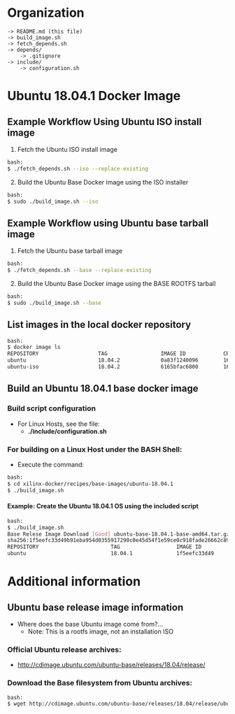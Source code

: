 [//]: # (Readme.md - Ubuntu 18.04.1 base operating system)

# Organization
```
-> README.md (this file)
-> build_image.sh
-> fetch_depends.sh
-> depends/
	-> .gitignore
-> include/
	-> configuration.sh
```

# Ubuntu 18.04.1 Docker Image

## Example Workflow Using Ubuntu ISO install image

1. Fetch the Ubuntu ISO install image

```bash
bash:
$ ./fetch_depends.sh --iso --replace-existing
```

2. Build the Ubuntu Base Docker image using the ISO installer

```bash
bash:
$ sudo ./build_image.sh --iso
```

## Example Workflow using Ubuntu base tarball image

1. Fetch the Ubuntu base tarball image

```bash
bash:
$ ./fetch_depends.sh --base --replace-existing
```

2. Build the Ubuntu Base Docker image using the BASE ROOTFS tarball

```bash
bash:
$ sudo ./build_image.sh --base
```

## List images in the local docker repository
```bash
bash:
$ docker image ls
REPOSITORY                   TAG                 IMAGE ID            CREATED             SIZE
ubuntu                       18.04.2             0a83f1240096        16 hours ago        88.3MB
ubuntu-iso                   18.04.2             6165bfac6800        16 hours ago        243MB
```





## Build an Ubuntu 18.04.1 base docker image

### Build script configuration
- For Linux Hosts, see the file:
	- __./include/configuration.sh__

### For building on a Linux Host under the BASH Shell:
- Execute the command:
```bash
bash:
$ cd xilinx-docker/recipes/base-images/ubuntu-18.04.1
$ ./build_image.sh
```

#### Example: Create the Ubuntu 18.04.1 OS using the included script
```bash
bash:
$ ./build_image.sh
Base Relese Image Download [Good] ubuntu-base-18.04.1-base-amd64.tar.gz
sha256:1f5eefc33d49b91eba954d0355917290c0e45d54f1e59ce0c918fade26662c89
REPOSITORY                       TAG                  IMAGE ID            CREATED                  SIZE
ubuntu                           18.04.1              1f5eefc33d49        Less than a second ago   83.5MB
```

# Additional information

## Ubuntu base release image information
- Where does the base Ubuntu image come from?...
	- Note: This is a rootfs image, not an installation ISO

### Official Ubuntu release archives:
- http://cdimage.ubuntu.com/ubuntu-base/releases/18.04/release/

### Download the Base filesystem from Ubuntu archives:
```bash
bash:
$ wget http://cdimage.ubuntu.com/ubuntu-base/releases/18.04/release/ubuntu-base-18.04.1-base-amd64.tar.gz
```